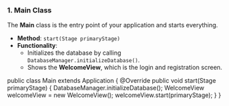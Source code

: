 ### 1. **Main Class**

The **Main** class is the entry point of your application and starts everything.

- **Method**: `start(Stage primaryStage)`
- **Functionality**:
    - Initializes the database by calling `DatabaseManager.initializeDatabase()`.
    - Shows the **WelcomeView**, which is the login and registration screen.

public class Main extends Application {
    @Override
    public void start(Stage primaryStage) {
        DatabaseManager.initializeDatabase();
        WelcomeView welcomeView = new WelcomeView();
        welcomeView.start(primaryStage);
    }
}
